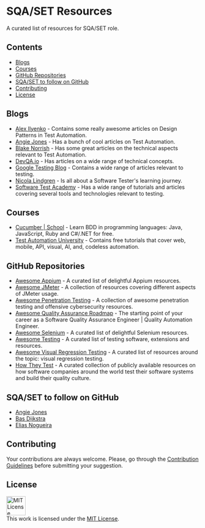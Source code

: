 # SQA/SET Resources
A curated list of resources for SQA/SET role.

## Contents
* [Blogs](#blogs)
* [Courses](#courses)
* [GitHub Repositories](#github-repositories)
* [SQA/SET to follow on GitHub](#sqaset-to-follow-on-github)
* [Contributing](#contributing)
* [License](#license)

## Blogs
* [Alex Ilyenko](https://alexilyenko.github.io/) - Contains some really awesome articles on Design Patterns in Test Automation.
* [Angie Jones](https://angiejones.tech/) - Has a bunch of cool articles on Test Automation.
* [Blake Norrish](https://medium.com/@blakenorrish) - Has some great articles on the technical aspects relevant to Test Automation.
* [DevQA.io](https://devqa.io/) - Has articles on a wide range of technical concepts.
* [Google Testing Blog](https://testing.googleblog.com/) - Contains a wide range of articles relevant to testing.
* [Nicola Lindgren](http://www.nicolalindgren.com/) - Is all about a Software Tester's learning journey.
* [Software Test Academy](https://www.swtestacademy.com/) - Has a wide range of tutorials and articles covering several tools and technologies relevant to testing.

## Courses
* [Cucumber | School](https://school.cucumber.io/collections) - Learn BDD in programming languages: Java, JavaScript, Ruby and C#/.NET for free.
* [Test Automation University](https://testautomationu.applitools.com/) - Contains free tutorials that cover web, mobile, API, visual, AI, and, codeless automation.

## GitHub Repositories
* [Awesome Appium](https://github.com/SrinivasanTarget/awesome-appium) - A curated list of delightful Appium resources.
* [Awesome JMeter](https://github.com/aliesbelik/awesome-jmeter) - A collection of resources covering different aspects of JMeter usage.
* [Awesome Penetration Testing](https://github.com/enaqx/awesome-pentest) - A collection of awesome penetration testing and offensive cybersecurity resources.
* [Awesome Quality Assurance Roadmap](https://github.com/fityanos/awesome-quality-assurance-roadmap) - The starting point of your career as a Software Quality Assurance Engineer | Quality Automation Engineer.
* [Awesome Selenium](https://github.com/christian-bromann/awesome-selenium) - A curated list of delightful Selenium resources.
* [Awesome Testing](https://github.com/TheJambo/awesome-testing) - A curated list of testing software, extensions and resources.
* [Awesome Visual Regression Testing](https://github.com/mojoaxel/awesome-regression-testing) - A curated list of resources around the topic: visual regression testing.
* [How They Test](https://github.com/abhivaikar/howtheytest) - A curated collection of publicly available resources on how software companies around the world test their software systems and build their quality culture.

## SQA/SET to follow on GitHub
* [Angie Jones](https://github.com/angiejones)
* [Bas Dijkstra](https://github.com/basdijkstra)
* [Elias Nogueira](https://github.com/eliasnogueira)

## Contributing
Your contributions are always welcome. Please, go through the [Contribution Guidelines](./CONTRIBUTING.md) before submitting your suggestion.

## License
<a rel="license" href="https://opensource.org/licenses/MIT"><img alt="MIT License" style="border-width:0" height="50" src="https://w7.pngwing.com/pngs/514/841/png-transparent-mit-license-bsd-licence-open-source-license-copyright-miscellaneous-text-logo.png" /></a><br />This work is licensed under the <a rel="license" href="https://opensource.org/licenses/MIT">MIT License</a>.

